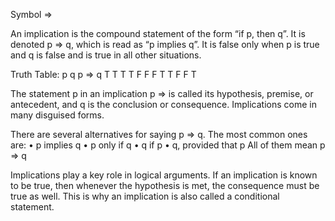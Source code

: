 Symbol =>

An implication is the compound statement of the form “if p, then q”. It is denoted p => q, which is read as “p implies q”. It is false only when p is true and q is false and is true in all other situations.

Truth Table:
p	  q	  p   =>   q
T	  T	  T
T	  F	  F
F	  T	  T
F	  F	  T

The statement p in an implication p => is called its hypothesis, premise, or antecedent, and q is the conclusion or consequence.
Implications come in many disguised forms.

There are several alternatives for saying p => q. The most common ones are:
 •	p implies q
 •	p only if q
 •	q if p
 •	q, provided that p
All of them mean p => q

Implications play a key role in logical arguments. If an implication is known to be true, then whenever the hypothesis is met, the consequence must be true as well. This is why an implication is also called a conditional statement.

